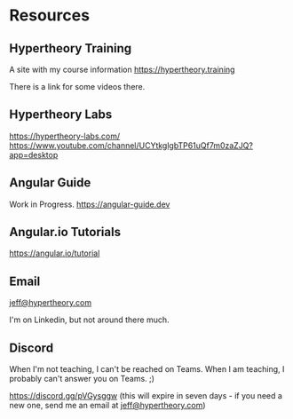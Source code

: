 # Resources 

## Hypertheory Training
A site with my course information
https://hypertheory.training

There is a link for some videos there.

## Hypertheory Labs
https://hypertheory-labs.com/
https://www.youtube.com/channel/UCYtkglgbTP61uQf7m0zaZJQ?app=desktop

## Angular Guide
Work in Progress.
https://angular-guide.dev

## Angular.io Tutorials
https://angular.io/tutorial


## Email
jeff@hypertheory.com

I'm on Linkedin, but not around there much.

## Discord
When I'm not teaching, I can't be reached on Teams. When I am teaching, I probably can't answer you on Teams. ;)

https://discord.gg/pVGysggw
(this will expire in seven days - if you need a new one, send me an email at jeff@hypertheory.com)